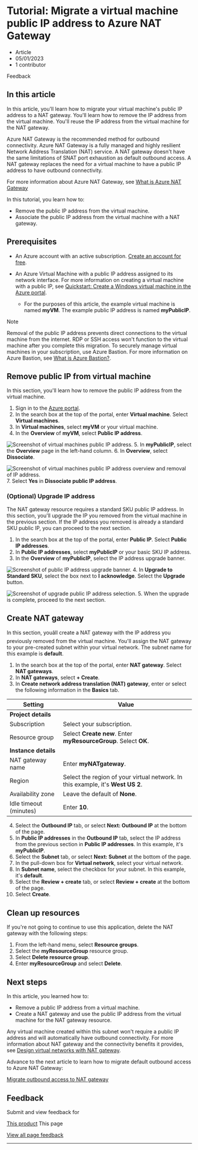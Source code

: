 # Tutorial: Migrate a virtual machine public IP address to Azure NAT Gateway

* Article
* 05/01/2023
* 1 contributor

Feedback

## In this article

In this article, you'll learn how to migrate your virtual machine's public IP address to a NAT gateway. You'll learn how to remove the IP address from the virtual machine. You'll reuse the IP address from the virtual machine for the NAT gateway.

Azure NAT Gateway is the recommended method for outbound connectivity. Azure NAT Gateway is a fully managed and highly resilient Network Address Translation (NAT) service. A NAT gateway doesn't have the same limitations of SNAT port exhaustion as default outbound access. A NAT gateway replaces the need for a virtual machine to have a public IP address to have outbound connectivity.

For more information about Azure NAT Gateway, see [What is Azure NAT Gateway](nat-overview)

In this tutorial, you learn how to:

* Remove the public IP address from the virtual machine.
* Associate the public IP address from the virtual machine with a NAT gateway.

## Prerequisites

* An Azure account with an active subscription. [Create an account for free](https://azure.microsoft.com/free/?WT.mc_id=A261C142F).
* An Azure Virtual Machine with a public IP address assigned to its network interface. For more information on creating a virtual machine with a public IP, see [Quickstart: Create a Windows virtual machine in the Azure portal](../virtual-machines/windows/quick-create-portal).

	+ For the purposes of this article, the example virtual machine is named **myVM**. The example public IP address is named **myPublicIP**.

Note

Removal of the public IP address prevents direct connections to the virtual machine from the internet. RDP or SSH access won't function to the virtual machine after you complete this migration. To securely manage virtual machines in your subscription, use Azure Bastion. For more information on Azure Bastion, see [What is Azure Bastion?](../bastion/bastion-overview).

## Remove public IP from virtual machine

In this section, you'll learn how to remove the public IP address from the virtual machine.

1. Sign in to the [Azure portal](https://portal.azure.com).
2. In the search box at the top of the portal, enter **Virtual machine**. Select **Virtual machines**.
3. In **Virtual machines**, select **myVM** or your virtual machine.
4. In the **Overview** of **myVM**, select **Public IP address**.

![Screenshot of virtual machines public IP address.](media/tutorial-migrate-ilip-nat/select-public-ip.png)
5. In **myPublicIP**, select the **Overview** page in the left-hand column.
6. In **Overview**, select **Dissociate**.

![Screenshot of virtual machines public IP address overview and removal of IP address.](media/tutorial-migrate-ilip-nat/remove-public-ip.png)
7. Select **Yes** in **Dissociate public IP address**.

### (Optional) Upgrade IP address

The NAT gateway resource requires a standard SKU public IP address. In this section, you'll upgrade the IP you removed from the virtual machine in the previous section. If the IP address you removed is already a standard SKU public IP, you can proceed to the next section.

1. In the search box at the top of the portal, enter **Public IP**. Select **Public IP addresses**.
2. In **Public IP addresses**, select **myPublicIP** or your basic SKU IP address.
3. In the **Overview** of **myPublicIP**, select the IP address upgrade banner.

![Screenshot of public IP address upgrade banner.](media/tutorial-migrate-ilip-nat/select-upgrade-banner.png)
4. In **Upgrade to Standard SKU**, select the box next to **I acknowledge**. Select the **Upgrade** button.

![Screenshot of upgrade public IP address selection.](media/tutorial-migrate-ilip-nat/upgrade-public-ip.png)
5. When the upgrade is complete, proceed to the next section.

## Create NAT gateway

In this section, youâll create a NAT gateway with the IP address you previously removed from the virtual machine. You'll assign the NAT gateway to your pre-created subnet within your virtual network. The subnet name for this example is **default**.

1. In the search box at the top of the portal, enter **NAT gateway**. Select **NAT gateways**.
2. In **NAT gateways**, select **+ Create**.
3. In **Create network address translation (NAT) gateway**, enter or select the following information in the **Basics** tab.

| Setting | Value |
| --- | --- |
| **Project details** |  |
| Subscription | Select your subscription. |
| Resource group | Select **Create new**.  Enter **myResourceGroup**.  Select **OK**. |
| **Instance details** |  |
| NAT gateway name | Enter **myNATgateway**. |
| Region | Select the region of your virtual network. In this example, it's **West US 2**. |
| Availability zone | Leave the default of **None**. |
| Idle timeout (minutes) | Enter **10**. |
4. Select the **Outbound IP** tab, or select **Next: Outbound IP** at the bottom of the page.
5. In **Public IP addresses** in the **Outbound IP** tab, select the IP address from the previous section in **Public IP addresses**. In this example, it's **myPublicIP**.
6. Select the **Subnet** tab, or select **Next: Subnet** at the bottom of the page.
7. In the pull-down box for **Virtual network**, select your virtual network.
8. In **Subnet name**, select the checkbox for your subnet. In this example, it's **default**.
9. Select the **Review + create** tab, or select **Review + create** at the bottom of the page.
10. Select **Create**.

## Clean up resources

If you're not going to continue to use this application, delete the NAT gateway with the following steps:

1. From the left-hand menu, select **Resource groups**.
2. Select the **myResourceGroup** resource group.
3. Select **Delete resource group**.
4. Enter **myResourceGroup** and select **Delete**.

## Next steps

In this article, you learned how to:

* Remove a public IP address from a virtual machine.
* Create a NAT gateway and use the public IP address from the virtual machine for the NAT gateway resource.

Any virtual machine created within this subnet won't require a public IP address and will automatically have outbound connectivity. For more information about NAT gateway and the connectivity benefits it provides, see [Design virtual networks with NAT gateway](nat-gateway-resource).

Advance to the next article to learn how to migrate default outbound access to Azure NAT Gateway:

[Migrate outbound access to NAT gateway](tutorial-migrate-outbound-nat)

## Feedback

Submit and view feedback for

[This product](https://feedback.azure.com/d365community/forum/79b1327d-d925-ec11-b6e6-000d3a4f06a4)
This page

[View all page feedback](https://github.com/MicrosoftDocs/azure-docs/issues)

---
